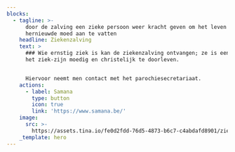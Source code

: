 ```yaml
---
blocks:
  - tagline: >-
      door de zalving een zieke persoon weer kracht geven om het leven met
      hernieuwde moed aan te vatten
    headline: Ziekenzalving
    text: >
      ### Wie ernstig ziek is kan de ziekenzalving ontvangen; ze is een steun om
      het ziek-zijn moedig en christelijk te doorleven.


      Hiervoor neemt men contact met het parochiesecretariaat.
    actions:
      - label: Samana
        type: button
        icon: true
        link: 'https://www.samana.be/'
    image:
      src: >-
        https://assets.tina.io/fe0d2fdd-76d5-4873-b6c7-c4abdafd8901/ziekenzalving.jpg
    _template: hero
---
```


